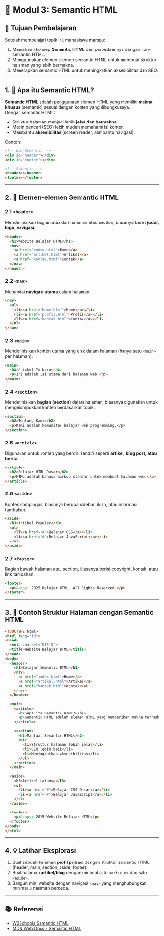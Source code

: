 # 📘 Modul 3: Semantic HTML

## 🎯 Tujuan Pembelajaran
Setelah mempelajari topik ini, mahasiswa mampu:
1. Memahami konsep **Semantic HTML** dan perbedaannya dengan non-semantic HTML.
2. Menggunakan elemen-elemen semantic HTML untuk membuat struktur halaman yang lebih bermakna.
3. Menerapkan semantic HTML untuk meningkatkan aksesibilitas dan SEO.

---

## 1. 🔎 Apa itu Semantic HTML?
**Semantic HTML** adalah penggunaan elemen HTML yang memiliki **makna khusus** (semantic) sesuai dengan konten yang dibungkusnya.  
Dengan semantic HTML:
- Struktur halaman menjadi lebih **jelas dan bermakna**.  
- Mesin pencari (SEO) lebih mudah memahami isi konten.  
- Membantu **aksesibilitas** (screen reader, alat bantu navigasi).  

Contoh:  
```html
<!-- Non-Semantic -->
<div id="header"></div>
<div id="footer"></div>

<!-- Semantic -->
<header></header>
<footer></footer>
```

---

## 2. 📑 Elemen-elemen Semantic HTML

### 2.1 `<header>`
Mendefinisikan bagian atas dari halaman atau section, biasanya berisi **judul, logo, navigasi**.  
```html
<header>
  <h1>Website Belajar HTML</h1>
  <nav>
    <a href="index.html">Home</a>
    <a href="artikel.html">Artikel</a>
    <a href="kontak.html">Kontak</a>
  </nav>
</header>
```

### 2.2 `<nav>`
Menandai **navigasi utama** dalam halaman.  
```html
<nav>
  <ul>
    <li><a href="home.html">Home</a></li>
    <li><a href="profil.html">Profil</a></li>
    <li><a href="kontak.html">Kontak</a></li>
  </ul>
</nav>
```

### 2.3 `<main>`
Mendefinisikan konten utama yang unik dalam halaman (hanya satu `<main>` per halaman).  
```html
<main>
  <h2>Artikel Terbaru</h2>
  <p>Ini adalah isi utama dari halaman web.</p>
</main>
```

### 2.4 `<section>`
Mendefinisikan **bagian (section)** dalam halaman, biasanya digunakan untuk mengelompokkan konten berdasarkan topik.  
```html
<section>
  <h2>Tentang Kami</h2>
  <p>Kami adalah komunitas belajar web programming.</p>
</section>
```

### 2.5 `<article>`
Digunakan untuk konten yang berdiri sendiri seperti **artikel, blog post, atau berita**.  
```html
<article>
  <h2>Belajar HTML Dasar</h2>
  <p>HTML adalah bahasa markup standar untuk membuat halaman web.</p>
</article>
```

### 2.6 `<aside>`
Konten sampingan, biasanya berupa sidebar, iklan, atau informasi tambahan.  
```html
<aside>
  <h3>Artikel Populer</h3>
  <ul>
    <li><a href="#">Belajar CSS</a></li>
    <li><a href="#">Belajar JavaScript</a></li>
  </ul>
</aside>
```

### 2.7 `<footer>`
Bagian bawah halaman atau section, biasanya berisi copyright, kontak, atau link tambahan.  
```html
<footer>
  <p>&copy; 2025 Belajar HTML. All Rights Reserved.</p>
</footer>
```

---

## 3. 🧩 Contoh Struktur Halaman dengan Semantic HTML
```html
<!DOCTYPE html>
<html lang="id">
<head>
  <meta charset="UTF-8">
  <title>Website Belajar HTML</title>
</head>
<body>
  <header>
    <h1>Belajar Semantic HTML</h1>
    <nav>
      <a href="index.html">Home</a>
      <a href="artikel.html">Artikel</a>
      <a href="kontak.html">Kontak</a>
    </nav>
  </header>

  <main>
    <article>
      <h2>Apa itu Semantic HTML?</h2>
      <p>Semantic HTML adalah elemen HTML yang memberikan makna terhadap konten yang dibungkusnya.</p>
    </article>

    <section>
      <h2>Manfaat Semantic HTML</h2>
      <ul>
        <li>Struktur halaman lebih jelas</li>
        <li>SEO lebih baik</li>
        <li>Meningkatkan aksesibilitas</li>
      </ul>
    </section>
  </main>

  <aside>
    <h3>Artikel Lainnya</h3>
    <ul>
      <li><a href="#">Belajar CSS Dasar</a></li>
      <li><a href="#">Belajar JavaScript</a></li>
    </ul>
  </aside>

  <footer>
    <p>&copy; 2025 Website Belajar HTML</p>
  </footer>
</body>
</html>
```

---

## 4. 💡 Latihan Eksplorasi
1. Buat sebuah halaman **profil pribadi** dengan struktur semantic HTML (header, main, section, aside, footer).  
2. Buat halaman **artikel/blog** dengan minimal satu `<article>` dan satu `<aside>`.  
3. Bangun mini website dengan navigasi `<nav>` yang menghubungkan minimal 3 halaman berbeda.  

---

## 📚 Referensi
- [W3Schools Semantic HTML](https://www.w3schools.com/html/html5_semantic_elements.asp)  
- [MDN Web Docs - Semantic HTML](https://developer.mozilla.org/en-US/docs/Glossary/Semantics#semantics_in_html)
